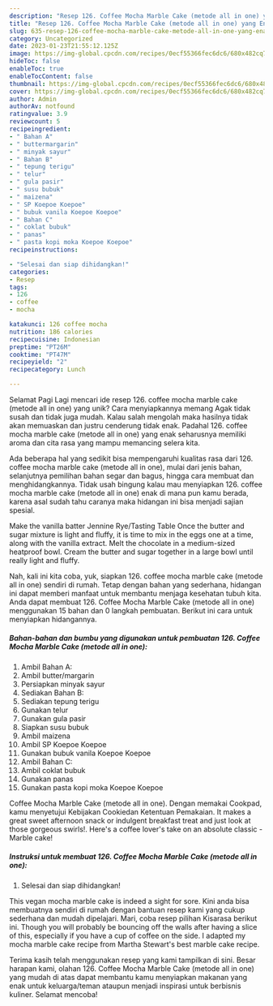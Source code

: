 ```yaml
---
description: "Resep 126. Coffee Mocha Marble Cake (metode all in one) yang Enak, Lezat"
title: "Resep 126. Coffee Mocha Marble Cake (metode all in one) yang Enak, Lezat"
slug: 635-resep-126-coffee-mocha-marble-cake-metode-all-in-one-yang-enak-lezat
category: Uncategorized
date: 2023-01-23T21:55:12.125Z
image: https://img-global.cpcdn.com/recipes/0ecf55366fec6dc6/680x482cq70/126-coffee-mocha-marble-cake-metode-all-in-one-foto-resep-utama.jpg
hideToc: false
enableToc: true
enableTocContent: false
thumbnail: https://img-global.cpcdn.com/recipes/0ecf55366fec6dc6/680x482cq70/126-coffee-mocha-marble-cake-metode-all-in-one-foto-resep-utama.jpg
cover: https://img-global.cpcdn.com/recipes/0ecf55366fec6dc6/680x482cq70/126-coffee-mocha-marble-cake-metode-all-in-one-foto-resep-utama.jpg
author: Admin
authorAv: notfound
ratingvalue: 3.9
reviewcount: 5
recipeingredient:
- " Bahan A"
- " buttermargarin"
- " minyak sayur"
- " Bahan B"
- " tepung terigu"
- " telur"
- " gula pasir"
- " susu bubuk"
- " maizena"
- " SP Koepoe Koepoe"
- " bubuk vanila Koepoe Koepoe"
- " Bahan C"
- " coklat bubuk"
- " panas"
- " pasta kopi moka Koepoe Koepoe"
recipeinstructions:

- "Selesai dan siap dihidangkan!"
categories:
- Resep
tags:
- 126
- coffee
- mocha

katakunci: 126 coffee mocha 
nutrition: 186 calories
recipecuisine: Indonesian
preptime: "PT26M"
cooktime: "PT47M"
recipeyield: "2"
recipecategory: Lunch

---
```



Selamat Pagi Lagi mencari ide resep 126. coffee mocha marble cake (metode all in one) yang unik? Cara menyiapkannya memang Agak tidak susah dan tidak juga mudah. Kalau salah mengolah maka hasilnya tidak akan memuaskan dan justru cenderung tidak enak. Padahal 126. coffee mocha marble cake (metode all in one) yang enak seharusnya memiliki aroma dan cita rasa yang mampu memancing selera kita.


Ada beberapa hal yang sedikit bisa mempengaruhi kualitas rasa dari 126. coffee mocha marble cake (metode all in one), mulai dari jenis bahan, selanjutnya pemilihan bahan segar dan bagus, hingga cara membuat dan menghidangkannya. Tidak usah bingung kalau mau menyiapkan 126. coffee mocha marble cake (metode all in one) enak di mana pun kamu berada, karena asal sudah tahu caranya maka hidangan ini bisa menjadi sajian spesial.

Make the vanilla batter Jennine Rye/Tasting Table Once the butter and sugar mixture is light and fluffy, it is time to mix in the eggs one at a time, along with the vanilla extract. Melt the chocolate in a medium-sized heatproof bowl. Cream the butter and sugar together in a large bowl until really light and fluffy.


Nah, kali ini kita coba, yuk, siapkan 126. coffee mocha marble cake (metode all in one) sendiri di rumah. Tetap dengan bahan yang sederhana, hidangan ini dapat memberi manfaat untuk membantu menjaga kesehatan tubuh kita. Anda dapat membuat 126. Coffee Mocha Marble Cake (metode all in one) menggunakan 15 bahan dan 0 langkah pembuatan. Berikut ini cara untuk menyiapkan hidangannya.

<!--inarticleads1-->

##### Bahan-bahan dan bumbu yang digunakan untuk pembuatan 126. Coffee Mocha Marble Cake (metode all in one):

1. Ambil  Bahan A:
1. Ambil  butter/margarin
1. Persiapkan  minyak sayur
1. Sediakan  Bahan B:
1. Sediakan  tepung terigu
1. Gunakan  telur
1. Gunakan  gula pasir
1. Siapkan  susu bubuk
1. Ambil  maizena
1. Ambil  SP Koepoe Koepoe
1. Gunakan  bubuk vanila Koepoe Koepoe
1. Ambil  Bahan C:
1. Ambil  coklat bubuk
1. Gunakan  panas
1. Gunakan  pasta kopi moka Koepoe Koepoe


Coffee Mocha Marble Cake (metode all in one). Dengan memakai Cookpad, kamu menyetujui Kebijakan Cookiedan Ketentuan Pemakaian. It makes a great sweet afternoon snack or indulgent breakfast treat and just look at those gorgeous swirls!. Here&#39;s a coffee lover&#39;s take on an absolute classic - Marble cake! 

<!--inarticleads2-->

##### Instruksi untuk membuat 126. Coffee Mocha Marble Cake (metode all in one):


1. Selesai dan siap dihidangkan!

This vegan mocha marble cake is indeed a sight for sore. Kini anda bisa membuatnya sendiri di rumah dengan bantuan resep kami yang cukup sederhana dan mudah dipelajari. Mari, coba resep pilihan Kisarasa berikut ini. Though you will probably be bouncing off the walls after having a slice of this, especially if you have a cup of coffee on the side. I adapted my mocha marble cake recipe from Martha Stewart&#39;s best marble cake recipe. 

Terima kasih telah menggunakan resep yang kami tampilkan di sini. Besar harapan kami, olahan 126. Coffee Mocha Marble Cake (metode all in one) yang mudah di atas dapat membantu kamu menyiapkan makanan yang enak untuk keluarga/teman ataupun menjadi inspirasi untuk berbisnis kuliner. Selamat mencoba!
